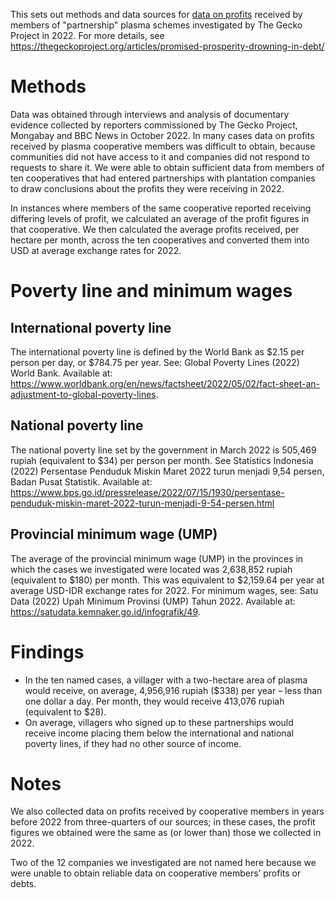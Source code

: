 This sets out methods and data sources for [data on profits](https://github.com/The-Gecko-Project/gecko-project-charts/blob/main/promised-prosperity-partnership-scheme-profit-data.csv) received by members of "partnership" plasma schemes investigated by The Gecko Project in 2022.  For more details, see https://thegeckoproject.org/articles/promised-prosperity-drowning-in-debt/

# Methods
Data was obtained through interviews and analysis of documentary evidence collected by reporters commissioned by The Gecko Project, Mongabay and BBC News in October 2022. In many cases data on profits received by plasma cooperative members was difficult to obtain, because communities did not have access to it and companies did not respond to requests to share it. We were able to obtain sufficient data from members of ten cooperatives that had entered partnerships with plantation companies to draw conclusions about the profits they were receiving in 2022. 

In instances where members of the same cooperative reported receiving differing levels of profit, we calculated an average of the profit figures in that cooperative. We then calculated the average profits received, per hectare per month, across the ten cooperatives and converted them into USD at average exchange rates for 2022. 

# Poverty line and minimum wages

## International poverty line
The international poverty line is defined by the World Bank as $2.15 per person per day, or $784.75 per year. See: Global Poverty Lines (2022) World Bank. Available at: https://www.worldbank.org/en/news/factsheet/2022/05/02/fact-sheet-an-adjustment-to-global-poverty-lines. 

## National poverty line
The national poverty line set by the government in March 2022 is 505,469 rupiah (equivalent to $34) per person per month. See  Statistics Indonesia (2022) Persentase Penduduk Miskin Maret 2022 turun menjadi 9,54 persen, Badan Pusat Statistik. Available at: https://www.bps.go.id/pressrelease/2022/07/15/1930/persentase-penduduk-miskin-maret-2022-turun-menjadi-9-54-persen.html

## Provincial minimum wage (UMP)
The average of the provincial minimum wage (UMP) in the provinces in which the cases we investigated were located was 2,638,852 rupiah (equivalent to $180) per month. This was equivalent to $2,159.64 per year at average USD-IDR exchange rates for 2022. For minimum wages, see: Satu Data (2022) Upah Minimum Provinsi (UMP) Tahun 2022. Available at: https://satudata.kemnaker.go.id/infografik/49. 

# Findings

- In the ten named cases, a villager with a two-hectare area of plasma would receive, on average, 4,956,916 rupiah ($338) per year – less than one dollar a day. Per month, they would receive 413,076 rupiah (equivalent to $28). 
- On average, villagers who signed up to these partnerships would receive income placing them below the international and national poverty lines, if they had no other source of income. 

# Notes
We also collected data on profits received by cooperative members in years before 2022 from three-quarters of our sources; in these cases, the profit figures we obtained were the same as (or lower than) those we collected in 2022.

Two of the 12 companies we investigated are not named here because we were unable to obtain reliable data on cooperative members’ profits or debts.

